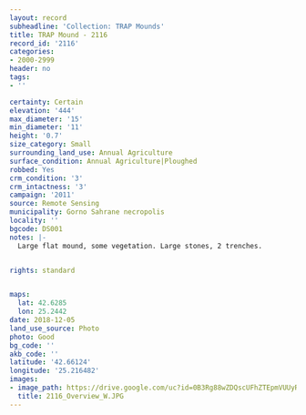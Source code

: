 ```yaml
---
layout: record
subheadline: 'Collection: TRAP Mounds'
title: TRAP Mound - 2116
record_id: '2116'
categories:
- 2000-2999
header: no
tags:
- ''

certainty: Certain
elevation: '444'
max_diameter: '15'
min_diameter: '11'
height: '0.7'
size_category: Small
surrounding_land_use: Annual Agriculture
surface_condition: Annual Agriculture|Ploughed
robbed: Yes
crm_condition: '3'
crm_intactness: '3'
campaign: '2011'
source: Remote Sensing
municipality: Gorno Sahrane necropolis
locality: ''
bgcode: DS001
notes: |-
  Large flat mound, some vegetation. Large stones, 2 trenches.


rights: standard


maps:
  lat: 42.6285
  lon: 25.2442
date: 2018-12-05
land_use_source: Photo
photo: Good
bg_code: ''
akb_code: ''
latitude: '42.66124'
longitude: '25.216482'
images:
- image_path: https://drive.google.com/uc?id=0B3Rg88wZDQscUFhZTEpmVUUyRm8
  title: 2116_Overview_W.JPG
---
```

